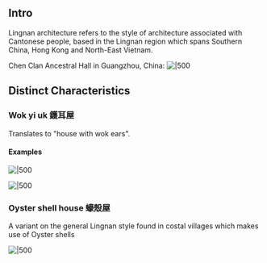 
## Intro

Lingnan architecture refers to the style of architecture associated with Cantonese people, based in the Lingnan region which spans Southern China, Hong Kong and North-East Vietnam.

Chen Clan Ancestral Hall in Guangzhou, China:
![|500](https://i.imgur.com/dXfTgfI.jpeg)

## Distinct Characteristics

### Wok yi uk 鑊耳屋

Translates to "house with wok ears".
#### Examples

![|500](https://i.imgur.com/ZHbfP0u.jpeg)

![|500](https://i.imgur.com/rTD5tqB.jpeg)

### Oyster shell house 蠔殼屋

A variant on the general Lingnan style found in costal villages which makes use of Oyster shells

![|500](https://i.imgur.com/UEBdsnj.jpeg)